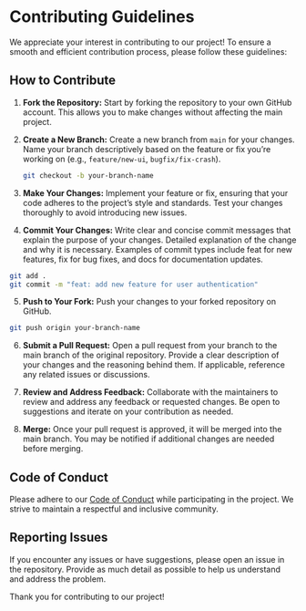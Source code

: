 # Contributing Guidelines

We appreciate your interest in contributing to our project! To ensure a smooth and efficient contribution process, please follow these guidelines:

## How to Contribute

1. **Fork the Repository:**
   Start by forking the repository to your own GitHub account. This allows you to make changes without affecting the main project.

2. **Create a New Branch:**
   Create a new branch from `main` for your changes. Name your branch descriptively based on the feature or fix you’re working on (e.g., `feature/new-ui`, `bugfix/fix-crash`).

   ```bash
   git checkout -b your-branch-name
   ```

3. **Make Your Changes:**
Implement your feature or fix, ensuring that your code adheres to the project’s style and standards. Test your changes thoroughly to avoid introducing new issues.

4. **Commit Your Changes:**
Write clear and concise commit messages that explain the purpose of your changes.
Detailed explanation of the change and why it is necessary.
Examples of commit types include feat for new features, fix for bug fixes, and docs for documentation updates.

```bash
git add .
git commit -m "feat: add new feature for user authentication"
```
5. **Push to Your Fork:**
Push your changes to your forked repository on GitHub.

```bash
git push origin your-branch-name
```
6. **Submit a Pull Request:**
Open a pull request from your branch to the main branch of the original repository. Provide a clear description of your changes and the reasoning behind them. If applicable, reference any related issues or discussions.

7. **Review and Address Feedback:**
Collaborate with the maintainers to review and address any feedback or requested changes. Be open to suggestions and iterate on your contribution as needed.

8. **Merge:**
Once your pull request is approved, it will be merged into the main branch. You may be notified if additional changes are needed before merging.

## Code of Conduct
Please adhere to our [Code of Conduct](https://github.com/BinaryDreamers/portfolio/blob/main/CODE_OF_CONDUCT.md) while participating in the project. We strive to maintain a respectful and inclusive community.

## Reporting Issues
If you encounter any issues or have suggestions, please open an issue in the repository. Provide as much detail as possible to help us understand and address the problem.

Thank you for contributing to our project!
